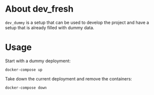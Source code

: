 # About dev_fresh

`dev_dummy` is a setup that can be used to develop the project and have a setup that is already filled with dummy data.

# Usage

Start with a dummy deployment:

```
docker-compose up
```

Take down the current deployment and remove the containers:

```
docker-compose down
```